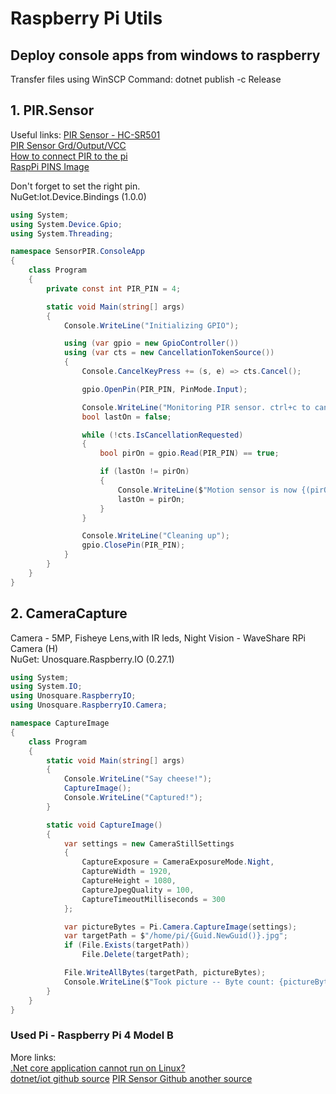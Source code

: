 # Raspberry Pi Utils

## Deploy console apps from windows to raspberry
Transfer files using WinSCP
Command: dotnet publish -c Release


## 1. PIR.Sensor
Useful links:
[PIR Sensor - HC-SR501](https://erelement.com/sensors/pir-sensor?cPath=9_28&zenid=rkqu13tqhksemgsg1tokf4its7)  
[PIR Sensor Grd/Output/VCC](https://www.theengineeringprojects.com/wp-content/uploads/2019/01/Introduction-to-HC-SR501.jpg)  
[How to connect PIR to the pi](https://www.youtube.com/watch?v=Tw0mG4YtsZk)  
[RaspPi PINS Image](https://www.raspberrypi-spy.co.uk/wp-content/uploads/2012/06/Raspberry-Pi-GPIO-Header-with-Photo.png)

Don't forget to set the right pin.  
NuGet:Iot.Device.Bindings (1.0.0)  
```c#
using System;
using System.Device.Gpio;
using System.Threading;

namespace SensorPIR.ConsoleApp
{
    class Program
    {
        private const int PIR_PIN = 4;

        static void Main(string[] args)
        {
            Console.WriteLine("Initializing GPIO");

            using (var gpio = new GpioController())
            using (var cts = new CancellationTokenSource())
            {
                Console.CancelKeyPress += (s, e) => cts.Cancel();

                gpio.OpenPin(PIR_PIN, PinMode.Input);

                Console.WriteLine("Monitoring PIR sensor. ctrl+c to cancel.");
                bool lastOn = false;

                while (!cts.IsCancellationRequested)
                {
                    bool pirOn = gpio.Read(PIR_PIN) == true;

                    if (lastOn != pirOn)
                    {
                        Console.WriteLine($"Motion sensor is now {(pirOn ? "on" : "off")}");
                        lastOn = pirOn;
                    }
                }

                Console.WriteLine("Cleaning up");
                gpio.ClosePin(PIR_PIN);
            }
        }
    }
}

```

## 2. CameraCapture 
Camera - 5MP, Fisheye Lens,with IR leds, Night Vision - WaveShare RPi Camera (H)  
NuGet: Unosquare.Raspberry.IO (0.27.1)  
```c#
using System;
using System.IO;
using Unosquare.RaspberryIO;
using Unosquare.RaspberryIO.Camera;

namespace CaptureImage
{
    class Program
    {
        static void Main(string[] args)
        {
            Console.WriteLine("Say cheese!");
            CaptureImage();
            Console.WriteLine("Captured!");
        }

        static void CaptureImage()
        {
            var settings = new CameraStillSettings
            {
                CaptureExposure = CameraExposureMode.Night,
                CaptureWidth = 1920,
                CaptureHeight = 1080,
                CaptureJpegQuality = 100,
                CaptureTimeoutMilliseconds = 300
            };

            var pictureBytes = Pi.Camera.CaptureImage(settings);
            var targetPath = $"/home/pi/{Guid.NewGuid()}.jpg";
            if (File.Exists(targetPath))
                File.Delete(targetPath);

            File.WriteAllBytes(targetPath, pictureBytes);
            Console.WriteLine($"Took picture -- Byte count: {pictureBytes.Length}");
        }
    }
}

```

### Used Pi - Raspberry Pi 4 Model B
More links:  
[.Net core application cannot run on Linux?](https://stackoverflow.com/questions/51973599/net-core-application-cannot-run-on-linux)  
[dotnet/iot github source](https://github.com/dotnet/iot) 
[PIR Sensor Github another source](https://github.com/dotnet/iot/blob/master/src/devices/Hcsr501/README.md)
